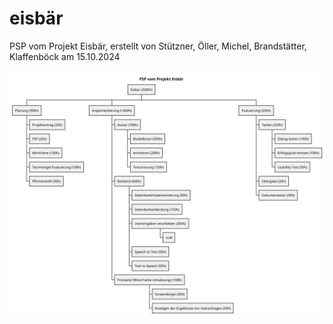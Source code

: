 # eisbär

PSP vom Projekt Eisbär,
erstellt von Stützner, Öller, Michel, Brandstätter, Klaffenböck am 15.10.2024

![PSP](./documents/psp.png)

